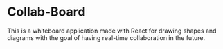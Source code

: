 # Collab-Board
This is a whiteboard application made with React for drawing shapes and diagrams with the goal of having real-time collaboration in the future.